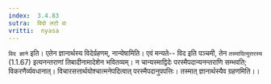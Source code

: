 ```yaml
---
index:  3.4.83
sutra:  विदो लटो वा
vritti:  nyasa
---
```


`विद ज्ञाने` इति। एतेन ज्ञानार्थस्य विदेर्ग्रहणम्, नान्येषामिति। एवं मन्यते-- विद इति पञ्चमी, तेन `तस्मादित्युत्तरस्य` (1.1.67) इत्यनन्तराणां तिबादीनामादेशेन भवितव्यम्। न चान्यस्माद्विदेः परस्मैपदान्यनन्तराणि सम्भवति; विकरणैर्व्यवधानात्। विचारसत्तार्थयोश्चात्मनेपदित्वात् परस्मैपदानुपपत्तिः। तस्मात् ज्ञानार्थस्यैव ग्रहणमिति।।

